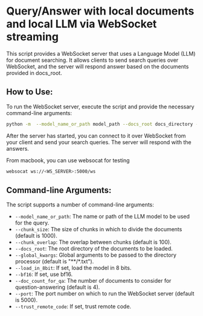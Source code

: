 # Query/Answer with local documents and local LLM via WebSocket streaming

This script provides a WebSocket server that uses a Language Model (LLM) for document searching. It allows clients to send search queries over WebSocket, and the server will respond answer based on the documents provided in docs_root.

## How to Use:

To run the WebSocket server, execute the script and provide the necessary command-line arguments:

```bash
python -m  --model_name_or_path model_path --docs_root docs_directory --global_kwargs **/*.txt
```

After the server has started, you can connect to it over WebSocket from your client and send your search queries. The server will respond with the answers.

From macbook, you can use websocat for testing
```bash
websocat ws://<WS_SERVER>:5000/ws
```

## Command-line Arguments:

The script supports a number of command-line arguments:

- `--model_name_or_path`: The name or path of the LLM model to be used for the query.
- `--chunk_size`: The size of chunks in which to divide the documents (default is 1000).
- `--chunk_overlap`: The overlap between chunks (default is 100).
- `--docs_root`: The root directory of the documents to be loaded.
- `--global_kwargs`: Global arguments to be passed to the directory processor (default is "**/*.txt").
- `--load_in_8bit`: If set, load the model in 8 bits.
- `--bf16`: If set, use bf16.
- `--doc_count_for_qa`: The number of documents to consider for question-answering (default is 4).
- `--port`: The port number on which to run the WebSocket server (default is 5000).
- `--trust_remote_code`: If set, trust remote code.


